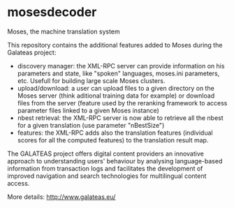 mosesdecoder
============

Moses, the machine translation system

This repository contains the additional features added to Moses during the Galateas project:
- discovery manager: the XML-RPC server can provide information on his parameters and state, like "spoken" languages, moses.ini parameters, etc. Usefull for building large scale Moses clusters.
- upload/download: a user can upload files to a given directory on the Moses server (think aditional training data for example) or download files from the server (feature used by the reranking framework to access parameter files linked to a given Moses instance)
- nbest retrieval: the XML-RPC server is now able to retrieve all the nbest for a given translation (use parameter "nBestSize")
- features: the XML-RPC adds also the translation features (individual scores for all the computed features) to the translation result map.

The GALATEAS project offers digital content providers an innovative approach to understanding users' behaviour by analysing language-based information from transaction logs and facilitates the development of improved navigation and search technologies for multilingual content access.

More details: http://www.galateas.eu/
